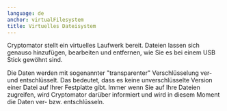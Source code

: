 ```yaml
---
language: de
anchor: virtualFilesystem
title: Virtuelles Dateisystem
---
```


<p class="lead">Cryptomator stellt ein virtuelles Laufwerk bereit. Dateien lassen sich genauso hinzufügen, bearbeiten und entfernen, wie Sie es bei einem USB Stick gewöhnt sind.</p>

Die Daten werden mit sogenannter "transparenter" Verschlüsselung ver- und entschlüsselt. Das bedeutet, dass es keine unverschlüsselte Version einer Datei auf Ihrer Festplatte gibt. Immer wenn Sie auf Ihre Dateien zugreifen, wird Cryptomator darüber informiert und wird in diesem Moment die Daten ver- bzw. entschlüsseln.
